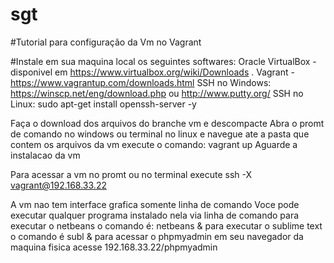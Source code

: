 # sgt
#Tutorial para configuração da Vm no Vagrant

#Instale em sua maquina local os seguintes softwares:
Oracle VirtualBox -  disponivel em https://www.virtualbox.org/wiki/Downloads .
Vagrant - https://www.vagrantup.com/downloads.html
SSH no Windows: https://winscp.net/eng/download.php ou http://www.putty.org/
SSH no Linux:  sudo apt-get install openssh-server -y

Faça o download dos arquivos do branche vm e descompacte
Abra o promt de comando no windows ou terminal no linux e navegue ate a pasta que contem os arquivos da vm
execute o comando:
  vagrant up
Aguarde a instalacao da vm

Para acessar a vm no promt ou no terminal execute
ssh -X vagrant@192.168.33.22

A vm nao tem interface grafica somente linha de comando
Voce pode executar qualquer programa instalado nela via linha de comando
para executar o netbeans o comando é: netbeans &
para executar o sublime text o comando é subl &
para acessar o phpmyadmin em seu navegador da maquina fisica acesse 192.168.33.22/phpmyadmin


